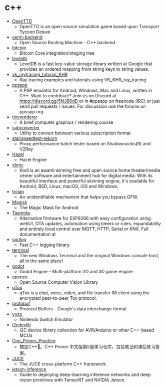 # c++
- [OpenTTD](https://github.com/OpenTTD/OpenTTD)
  - OpenTTD is an open source simulation game based upon Transport Tycoon Deluxe
- [osrm-backend](https://github.com/Project-OSRM/osrm-backend)
  - Open Source Routing Machine - C++ backend
- [bitcoin](https://github.com/bitcoin/bitcoin)
  - Bitcoin Core integration/staging tree
- [leveldb](https://github.com/google/leveldb)
  - LevelDB is a fast key-value storage library written at Google that provides an ordered mapping from string keys to string values.
- [vk_raytracing_tutorial_KHR](https://github.com/nvpro-samples/vk_raytracing_tutorial_KHR)
  - Ray tracing examples and tutorials using VK_KHR_ray_tracing
- [ppsspp](https://github.com/hrydgard/ppsspp)
  - A PSP emulator for Android, Windows, Mac and Linux, written in C++. Want to contribute? Join us on Discord at https://discord.gg/5NJB6dD or in #ppsspp on freenode (IRC) or just send pull requests / issues. For discussion use the forums on ppsspp.org.
- [tinyrenderer](https://github.com/ssloy/tinyrenderer)
  - A brief computer graphics / rendering course
- [subconverter](https://github.com/tindy2013/subconverter)
  - Utility to convert between various subscription format
- [stairspeedtest-reborn](https://github.com/tindy2013/stairspeedtest-reborn)
  - Proxy performance batch tester based on Shadowsocks(R) and V2Ray
- [Hazel](https://github.com/TheCherno/Hazel)
  - Hazel Engine
- [xbmc](https://github.com/xbmc/xbmc)
  - Kodi is an award-winning free and open source home theater/media center software and entertainment hub for digital media. With its beautiful interface and powerful skinning engine, it's available for Android, BSD, Linux, macOS, iOS and Windows.
- [trojan](https://github.com/trojan-gfw/trojan)
  - An unidentifiable mechanism that helps you bypass GFW.
- [Magisk](https://github.com/topjohnwu/Magisk)
  - The Magic Mask for Android
- [Tasmota](https://github.com/arendst/Tasmota)
  - Alternative firmware for ESP8266 with easy configuration using webUI, OTA updates, automation using timers or rules, expandability and entirely local control over MQTT, HTTP, Serial or KNX. Full documentation at
- [spdlog](https://github.com/gabime/spdlog)
  - Fast C++ logging library.
- [terminal](https://github.com/microsoft/terminal)
  - The new Windows Terminal and the original Windows console host, all in the same place!
- [godot](https://github.com/godotengine/godot)
  - Godot Engine – Multi-platform 2D and 3D game engine
- [opencv](https://github.com/opencv/opencv)
  - Open Source Computer Vision Library
- [qTox](https://github.com/qTox/qTox)
  - qTox is a chat, voice, video, and file transfer IM client using the encrypted peer-to-peer Tox protocol.
- [protobuf](https://github.com/protocolbuffers/protobuf)
  - Protocol Buffers - Google's data interchange format
- [yuzu](https://github.com/yuzu-emu/yuzu)
  - Nintendo Switch Emulator
- [i2cdevlib](https://github.com/jrowberg/i2cdevlib)
  - I2C device library collection for AVR/Arduino or other C++-based MCUs
- [Cpp_Primer_Practice](https://github.com/applenob/Cpp_Primer_Practice)
  - 搞定C++👊。C++ Primer 中文版第5版学习仓库，包括笔记和课后练习答案。
- [JUCE](https://github.com/WeAreROLI/JUCE)
  - The JUCE cross-platform C++ framework
- [jetson-inference](https://github.com/dusty-nv/jetson-inference)
  - Guide to deploying deep-learning inference networks and deep vision primitives with TensorRT and NVIDIA Jetson.
